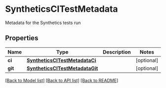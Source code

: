 # SyntheticsCITestMetadata

Metadata for the Synthetics tests run

## Properties
Name | Type | Description | Notes
------------ | ------------- | ------------- | -------------
**ci** | [**SyntheticsCITestMetadataCi**](SyntheticsCITestMetadataCi.md) |  | [optional] 
**git** | [**SyntheticsCITestMetadataGit**](SyntheticsCITestMetadataGit.md) |  | [optional] 

[[Back to Model list]](README.md#documentation-for-models) [[Back to API list]](README.md#documentation-for-api-endpoints) [[Back to README]](README.md)


